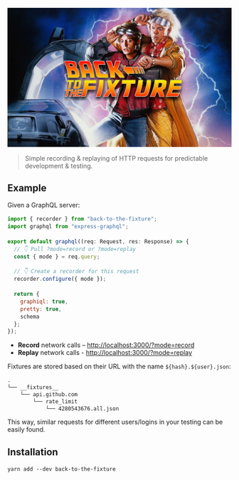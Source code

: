 ![Back to the Fixture](./logo.jpg)

> Simple recording &amp; replaying of HTTP requests for predictable development &amp; testing.

## Example

Given a GraphQL server:

```js
import { recorder } from "back-to-the-fixture";
import graphql from "express-graphql";

export default graphql((req: Request, res: Response) => {
  // 👇 Pull ?mode=record or ?mode=replay
  const { mode } = req.query;

  // 👇 Create a recorder for this request
  recorder.configure({ mode });

  return {
    graphiql: true,
    pretty: true,
    schema
  };
});
```

- **Record** network calls – <http://localhost:3000/?mode=record>
- **Replay** network calls - <http://localhost:3000/?mode=replay>

Fixtures are stored based on their URL with the name `${hash}.${user}.json`:

```
.
└── __fixtures__
    └── api.github.com
        └── rate_limit
            └── 4280543676.all.json
```

This way, similar requests for different users/logins in your testing can be
easily found.

## Installation

```shell
yarn add --dev back-to-the-fixture
```

